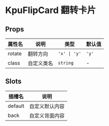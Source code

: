 # KpuFlipCard 翻转卡片

## Props

| 属性名 | 说明       | 类型         | 默认值 |
| ------ | ---------- | ------------ | ------ |
| rotate | 翻转方向   | `'x' \| 'y'` | `'y'`  |
| class  | 自定义类名 | `string`     | -      |

## Slots

| 插槽名  | 说明           |
| ------- | -------------- |
| default | 自定义默认内容 |
| back    | 自定义背面内容 |
